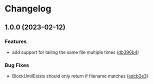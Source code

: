 # Changelog

## 1.0.0 (2023-02-12)


### Features

* add support for tailing the same file multiple times ([db396b4](https://github.com/bloominlabs/tail/commit/db396b411822831f62a13d93a222668cbaa21fd3))


### Bug Fixes

* BlockUntilExists should only return if filename matches ([adcb2e3](https://github.com/bloominlabs/tail/commit/adcb2e389de8d0e0b3dd782c0b2cef0c4d1371bf))

